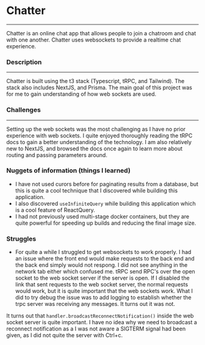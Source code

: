 # Chatter

---

Chatter is an online chat app that allows people to join a chatroom and chat with one another. Chatter uses websockets to provide a realtime chat experience.

### Description

---

Chatter is built using the t3 stack (Typescript, tRPC, and Tailwind). The stack also includes NextJS, and Prisma. The main goal of this project was for me to gain understanding of how web sockets are used.

### Challenges

---

Setting up the web sockets was the most challenging as I have no prior experience with web sockets. I quite enjoyed thoroughly reading the tRPC docs to gain a better understanding of the technology. I am also relatively new to NextJS, and browsed the docs once again to learn more about routing and passing parameters around.

### Nuggets of information (things I learned)

- I have not used curors before for paginating results from a database, but this is quite a cool technique that I discovered while building this application.
- I also discovered `useInfiniteQuery` while building this application which is a cool feature of ReactQuery.
- I had not previously used multi-stage docker containers, but they are quite powerful for speeding up builds and reducing the final image size.

### Struggles

- For quite a while I struggled to get websockets to work properly. I had an issue where the front end would make requests to the back end and the back end simply would not respong. I did not see anything in the network tab either which confused me. tRPC send RPC's over the open socket to the web socket server if the server is open. If I disabled the link that sent requests to the web socket server, the normal requests would work, but it is quite important that the web sockets work. What I did to try debug the issue was to add logging to establish whether the trpc server was receiving any messages. It turns out it was not.

It turns out that `handler.broadcastReconnectNotification()` inside the web socket server is quite important. I have no idea why we need to broadcast a reconnect notification as a I was not aware a SIGTERM signal had been given, as I did not quite the server with Ctrl+c.
